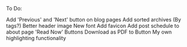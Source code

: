 To Do:

Add 'Previous' and 'Next' button on blog pages
Add sorted archives (By tags?)
Better header image
New font
Add favicon
Add post schedule to about page
'Read Now' Buttons
Download as PDF to Button
My own highlighting functionality